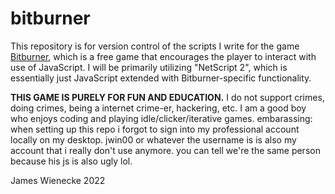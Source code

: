 # bitburner

This repository is for version control of the scripts I write for the game [Bitburner](https://github.com/danielyxie/bitburner), which is a free game that encourages the player to interact with use of JavaScript.
I will be primarily utilizing "NetScript 2", which is essentially just JavaScript extended with Bitburner-specific functionality.

**THIS GAME IS PURELY FOR FUN AND EDUCATION.** I do not support crimes, doing crimes, being a internet crime-er, hackering, etc. I am a good boy who enjoys coding and playing idle/clicker/iterative games.
embarassing: when setting up this repo i forgot to sign into my professional account locally on my desktop. jwin00 or whatever the username is is also my account that i really don't use anymore. you can tell we're the same person because his js is also ugly lol.

James Wienecke 2022

